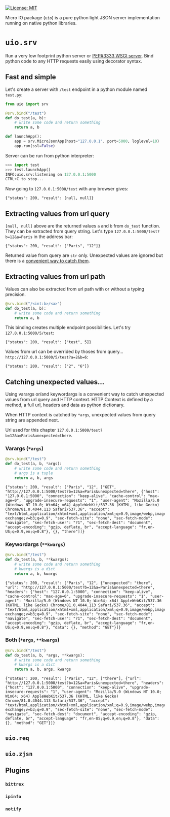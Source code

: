 [![License: MIT](https://img.shields.io/badge/License-MIT-yellow.svg)](https://raw.githubusercontent.com/Moustikitos/micro-io/master/LICENSE)

Micro IO package (`uio`) is a pure python light JSON server implementation running on native python libraries.

# `uio.srv`

Run a very low footprint python server or [PEP#3333 WSGI server](https://www.python.org/dev/peps/pep-3333). Bind python code to any HTTP requests easily using decorator syntax.

## Fast and simple

Let's create a server with `/test` endpoint in a python module named `test.py`:

```python
from uio import srv

@srv.bind("/test")
def do_test(a, b):
    # write some code and return something
    return a, b

def launchApp():
    app = srv.MicroJsonApp(host="127.0.0.1", port=5000, loglevel=10)
    app.run(ssl=False)
```

Server can be run from python interpreter:

```python
>>> import test
>>> test.launchApp()
INFO:uio.srv:listening on 127.0.0.1:5000
CTRL+C to stop...
```

Now going to `127.0.0.1:5000/test` with any browser gives:
```
{"status": 200, "result": [null, null]}
```

## Extracting values from url query

`[null, null]` above are the returned values `a` and `b` from `do_test` function. They can be extracted from query string. Let's type `127.0.0.1:5000/test?b=12&a=Paris` in the address bar:

```
{"status": 200, "result": ["Paris", "12"]}
```

Returned value from query are `str` only. Unexpected values are ignored but there is a [convenient way to catch them](#catching-unexpected-values).

## Extracting values from url path

Values can also be extracted from url path with or without a typing precision.

```python
@srv.bind("/<int:b>/<a>")
def do_test(a, b):
    # write some code and return something
    return a, b
```

This binding creates multiple endpoint possibilities. Let's try `127.0.0.1:5000/5/test`:

```
{"status": 200, "result": ["test", 5]}
```

Values from url can be overrided by thoses from query... `http://127.0.0.1:5000/5/test?a=2&b=6`:

```
{"status": 200, "result": ["2", "6"]}
```

## Catching unexpected values...

Using varargs or/and keywordargs is a convenient way to catch unexpected values from url query and HTTP context. HTTP Context is defined by a method, a full url, headers and data as python dictionary.

When HTTP context is catched by `*args`, unexpected values from query string are appended next.

Url used for this chapter `127.0.0.1:5000/test?b=12&a=Paris&unexpected=there`.

### Varargs (`*args`)

```python
@srv.bind("/test")
def do_test(a, b, *args):
    # write some code and return something
    # args is a tuple
    return a, b, args
```

```
{"status": 200, "result": ["Paris", "12", ["GET", "http://127.0.0.1:5000/test?b=12&a=Paris&unexpected=there", {"host": "127.0.0.1:5000", "connection": "keep-alive", "cache-control": "max-age=0", "upgrade-insecure-requests": "1", "user-agent": "Mozilla/5.0 (Windows NT 10.0; Win64; x64) AppleWebKit/537.36 (KHTML, like Gecko) Chrome/81.0.4044.113 Safari/537.36", "accept": "text/html,application/xhtml+xml,application/xml;q=0.9,image/webp,image/apng,*/*;q=0.8,application/signed-exchange;v=b3;q=0.9", "sec-fetch-site": "none", "sec-fetch-mode": "navigate", "sec-fetch-user": "?1", "sec-fetch-dest": "document", "accept-encoding": "gzip, deflate, br", "accept-language": "fr,en-US;q=0.9,en;q=0.8"}, {}, "there"]]}
```

### Keywordargs (`**kwargs`)

```python
@srv.bind("/test")
def do_test(a, b, **kwargs):
    # write some code and return something
    # kwargs is a dict
    return a, b, kwargs
```

```
{"status": 200, "result": ["Paris", "12", {"unexpected": "there", "url": "http://127.0.0.1:5000/test?b=12&a=Paris&unexpected=there", "headers": {"host": "127.0.0.1:5000", "connection": "keep-alive", "cache-control": "max-age=0", "upgrade-insecure-requests": "1", "user-agent": "Mozilla/5.0 (Windows NT 10.0; Win64; x64) AppleWebKit/537.36 (KHTML, like Gecko) Chrome/81.0.4044.113 Safari/537.36", "accept": "text/html,application/xhtml+xml,application/xml;q=0.9,image/webp,image/apng,*/*;q=0.8,application/signed-exchange;v=b3;q=0.9", "sec-fetch-site": "none", "sec-fetch-mode": "navigate", "sec-fetch-user": "?1", "sec-fetch-dest": "document", "accept-encoding": "gzip, deflate, br", "accept-language": "fr,en-US;q=0.9,en;q=0.8"}, "data": {}, "method": "GET"}]}
```

### Both (`*args`, `**kwargs`)

```python
@srv.bind("/test")
def do_test(a, b, *args, **kwargs):
    # write some code and return something
    # kwargs is a dict
    return a, b, args, kwargs
```

```
{"status": 200, "result": ["Paris", "12", ["there"], {"url": "http://127.0.0.1:5000/test?b=12&a=Paris&unexpected=there", "headers": {"host": "127.0.0.1:5000", "connection": "keep-alive", "upgrade-insecure-requests": "1", "user-agent": "Mozilla/5.0 (Windows NT 10.0; Win64; x64) AppleWebKit/537.36 (KHTML, like Gecko) Chrome/81.0.4044.113 Safari/537.36", "accept": "text/html,application/xhtml+xml,application/xml;q=0.9,image/webp,image/apng,*/*;q=0.8,application/signed-exchange;v=b3;q=0.9", "sec-fetch-site": "none", "sec-fetch-mode": "navigate", "sec-fetch-dest": "document", "accept-encoding": "gzip, deflate, br", "accept-language": "fr,en-US;q=0.9,en;q=0.8"}, "data": {}, "method": "GET"}]}
```

## `uio.req`

## `uio.zjsn`

## Plugins

### `bittrex`

### `ipinfo`

### `notify`
